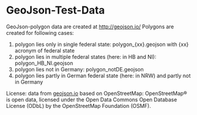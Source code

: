 # GeoJson-Test-Data

GeoJson-polygon data are created at http://geojson.io/
Polygons are created for following cases:

1. polygon lies only in single federal state: polygon\_{xx}.geojson with {xx} acronym of federal state
2. polygon lies in multiple federal states (here: in HB and NI): polygon_HB_NI.geojson
3. polygon lies not in Germany: polygon_notDE.geojson
4. polygon lies partly in German federal state (here: in NRW) and partly not in Germany

License:
data from [geojson.io](http://geojson.io/) based on OpenStreetMap:
OpenStreetMap® is open data, licensed under the Open Data Commons Open Database License (ODbL) by the OpenStreetMap Foundation (OSMF).
